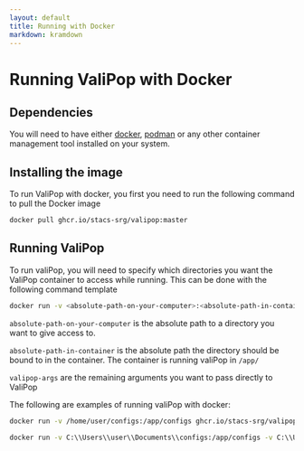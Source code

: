 ```yaml
---
layout: default
title: Running with Docker 
markdown: kramdown
---
```


# Running ValiPop with Docker

## Dependencies

You will need to have either [docker](https://www.docker.com/), [podman](https://podman.io/) or any other container management tool installed on your system.

## Installing the image

To run ValiPop with docker, you first you need to run the following command to pull the Docker image

```sh
docker pull ghcr.io/stacs-srg/valipop:master
```

## Running ValiPop

To run valiPop, you will need to specify which directories you want the ValiPop container to access while running. This can be done with the following command template

```sh
docker run -v <absolute-path-on-your-computer>:<absolute-path-in-container> ghcr.io/stacs-srg/valipop:master <valipop-args>
```

`absolute-path-on-your-computer` is the absolute path to a directory you want to give access to.

`absolute-path-in-container` is the absolute path the directory should be bound to in the container. The container is running valiPop in `/app/`

`valipop-args` are the remaining arguments you want to pass directly to ValiPop

The following are examples of running valiPop with docker:

```sh
docker run -v /home/user/configs:/app/configs ghcr.io/stacs-srg/valipop:master configs/config.txt
```

```sh
docker run -v C:\\Users\\user\\Documents\\configs:/app/configs -v C:\\Users\\user\\Documents\\inputs:/app/inputs ghcr.io/stacs-srg/valipop:master configs/config.txt
```
